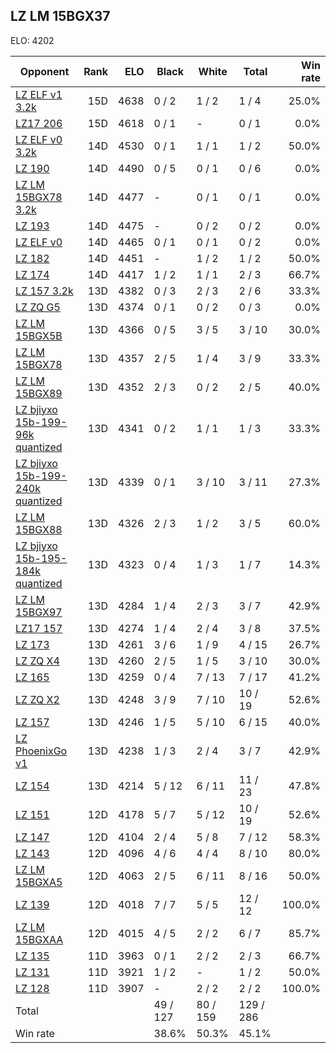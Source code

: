 ## LZ LM 15BGX37 ##

ELO: 4202

Opponent | Rank | ELO | Black | White | Total | Win rate
---------|-----:|----:|-------|-------|-------|-------:
[LZ ELF v1 3.2k](LZ%20ELF%20v1%203.2k.md) | 15D | 4638 | 0 / 2 | 1 / 2 | 1 / 4 | 25.0%
[LZ17 206](LZ17%20206.md) | 15D | 4618 | 0 / 1 | - | 0 / 1 | 0.0%
[LZ ELF v0 3.2k](LZ%20ELF%20v0%203.2k.md) | 14D | 4530 | 0 / 1 | 1 / 1 | 1 / 2 | 50.0%
[LZ 190](LZ%20190.md) | 14D | 4490 | 0 / 5 | 0 / 1 | 0 / 6 | 0.0%
[LZ LM 15BGX78 3.2k](LZ%20LM%2015BGX78%203.2k.md) | 14D | 4477 | - | 0 / 1 | 0 / 1 | 0.0%
[LZ 193](LZ%20193.md) | 14D | 4475 | - | 0 / 2 | 0 / 2 | 0.0%
[LZ ELF v0](LZ%20ELF%20v0.md) | 14D | 4465 | 0 / 1 | 0 / 1 | 0 / 2 | 0.0%
[LZ 182](LZ%20182.md) | 14D | 4451 | - | 1 / 2 | 1 / 2 | 50.0%
[LZ 174](LZ%20174.md) | 14D | 4417 | 1 / 2 | 1 / 1 | 2 / 3 | 66.7%
[LZ 157 3.2k](LZ%20157%203.2k.md) | 13D | 4382 | 0 / 3 | 2 / 3 | 2 / 6 | 33.3%
[LZ ZQ G5](LZ%20ZQ%20G5.md) | 13D | 4374 | 0 / 1 | 0 / 2 | 0 / 3 | 0.0%
[LZ LM 15BGX5B](LZ%20LM%2015BGX5B.md) | 13D | 4366 | 0 / 5 | 3 / 5 | 3 / 10 | 30.0%
[LZ LM 15BGX78](LZ%20LM%2015BGX78.md) | 13D | 4357 | 2 / 5 | 1 / 4 | 3 / 9 | 33.3%
[LZ LM 15BGX89](LZ%20LM%2015BGX89.md) | 13D | 4352 | 2 / 3 | 0 / 2 | 2 / 5 | 40.0%
[LZ bjiyxo 15b-199-96k quantized](LZ%20bjiyxo%2015b-199-96k%20quantized.md) | 13D | 4341 | 0 / 2 | 1 / 1 | 1 / 3 | 33.3%
[LZ bjiyxo 15b-199-240k quantized](LZ%20bjiyxo%2015b-199-240k%20quantized.md) | 13D | 4339 | 0 / 1 | 3 / 10 | 3 / 11 | 27.3%
[LZ LM 15BGX88](LZ%20LM%2015BGX88.md) | 13D | 4326 | 2 / 3 | 1 / 2 | 3 / 5 | 60.0%
[LZ bjiyxo 15b-195-184k quantized](LZ%20bjiyxo%2015b-195-184k%20quantized.md) | 13D | 4323 | 0 / 4 | 1 / 3 | 1 / 7 | 14.3%
[LZ LM 15BGX97](LZ%20LM%2015BGX97.md) | 13D | 4284 | 1 / 4 | 2 / 3 | 3 / 7 | 42.9%
[LZ17 157](LZ17%20157.md) | 13D | 4274 | 1 / 4 | 2 / 4 | 3 / 8 | 37.5%
[LZ 173](LZ%20173.md) | 13D | 4261 | 3 / 6 | 1 / 9 | 4 / 15 | 26.7%
[LZ ZQ X4](LZ%20ZQ%20X4.md) | 13D | 4260 | 2 / 5 | 1 / 5 | 3 / 10 | 30.0%
[LZ 165](LZ%20165.md) | 13D | 4259 | 0 / 4 | 7 / 13 | 7 / 17 | 41.2%
[LZ ZQ X2](LZ%20ZQ%20X2.md) | 13D | 4248 | 3 / 9 | 7 / 10 | 10 / 19 | 52.6%
[LZ 157](LZ%20157.md) | 13D | 4246 | 1 / 5 | 5 / 10 | 6 / 15 | 40.0%
[LZ PhoenixGo v1](LZ%20PhoenixGo%20v1.md) | 13D | 4238 | 1 / 3 | 2 / 4 | 3 / 7 | 42.9%
[LZ 154](LZ%20154.md) | 13D | 4214 | 5 / 12 | 6 / 11 | 11 / 23 | 47.8%
[LZ 151](LZ%20151.md) | 12D | 4178 | 5 / 7 | 5 / 12 | 10 / 19 | 52.6%
[LZ 147](LZ%20147.md) | 12D | 4104 | 2 / 4 | 5 / 8 | 7 / 12 | 58.3%
[LZ 143](LZ%20143.md) | 12D | 4096 | 4 / 6 | 4 / 4 | 8 / 10 | 80.0%
[LZ LM 15BGXA5](LZ%20LM%2015BGXA5.md) | 12D | 4063 | 2 / 5 | 6 / 11 | 8 / 16 | 50.0%
[LZ 139](LZ%20139.md) | 12D | 4018 | 7 / 7 | 5 / 5 | 12 / 12 | 100.0%
[LZ LM 15BGXAA](LZ%20LM%2015BGXAA.md) | 12D | 4015 | 4 / 5 | 2 / 2 | 6 / 7 | 85.7%
[LZ 135](LZ%20135.md) | 11D | 3963 | 0 / 1 | 2 / 2 | 2 / 3 | 66.7%
[LZ 131](LZ%20131.md) | 11D | 3921 | 1 / 2 | - | 1 / 2 | 50.0%
[LZ 128](LZ%20128.md) | 11D | 3907 | - | 2 / 2 | 2 / 2 | 100.0%
Total | | | 49 / 127 | 80 / 159 | 129 / 286 | 
Win rate| | | 38.6% | 50.3% | 45.1% | 
